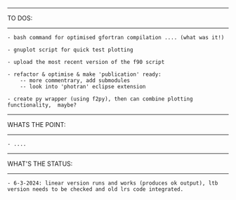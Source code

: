 *******
TO DOS:
*******

	- bash command for optimised gfortran compilation .... (what was it!)

	- gnuplot script for quick test plotting

	- upload the most recent version of the f90 script

	- refactor & optimise & make 'publication' ready:
		-- more commentrary, add submodules
		-- look into 'photran' eclipse extension

	- create py wrapper (using f2py), then can combine plotting functionality,  maybe?


****************
WHATS THE POINT:
****************

	- ....


******************
WHAT'S THE STATUS:
******************

	- 6-3-2024: linear version runs and works (produces ok output), ltb version needs to be checked and old lrs code integrated.
